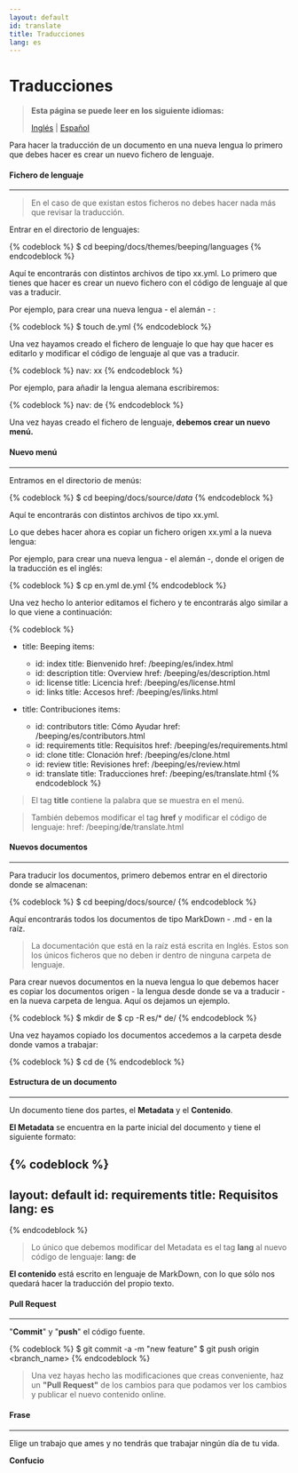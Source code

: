 ```yaml
---
layout: default
id: translate
title: Traducciones
lang: es
---
```


# Traducciones

> **Esta página se puede leer en los siguiente idiomas:**
> 
> [Inglés](/beeping/translate.html) | [Español](/beeping/es/translate.html)

Para hacer la traducción de un documento en una nueva lengua lo primero que debes hacer es crear un nuevo fichero de lenguaje.

#### Fichero de lenguaje

---

> En el caso de que existan estos ficheros no debes hacer nada más que revisar la traducción.

Entrar en el directorio de lenguajes:

{% codeblock %}
$ cd beeping/docs/themes/beeping/languages
{% endcodeblock %}

Aquí te encontrarás con distintos archivos de tipo xx.yml. Lo primero que tienes que hacer es crear un nuevo fichero con el código de lenguaje al que vas a traducir.

Por ejemplo, para crear una nueva lengua - el alemán - :

{% codeblock %}
$ touch de.yml
{% endcodeblock %}

Una vez hayamos creado el fichero de lenguaje lo que hay que hacer es editarlo y modificar el código de lenguaje al que vas a traducir.

{% codeblock %}
nav: xx
{% endcodeblock %}

Por ejemplo, para añadir la lengua alemana escribiremos:

{% codeblock %}
nav: de
{% endcodeblock %}

Una vez hayas creado el fichero de lenguaje, **debemos crear un nuevo menú.**

#### Nuevo menú

---

Entramos en el directorio de menús:

{% codeblock %}
$ cd beeping/docs/source/_data_
{% endcodeblock %}

Aquí te encontrarás con distintos archivos de tipo xx.yml.

Lo que debes hacer ahora es copiar un fichero origen xx.yml a la nueva lengua:

Por ejemplo, para crear una nueva lengua - el alemán -, donde el origen de la traducción es el inglés:

{% codeblock %}
$ cp en.yml de.yml
{% endcodeblock %}

Una vez hecho lo anterior editamos el fichero y te encontrarás algo similar a lo que viene a continuación:

{% codeblock %}
- title: Beeping
  items:
  - id: index
    title: Bienvenido
    href: /beeping/es/index.html
  - id: description
    title: Overview
    href: /beeping/es/description.html
  - id: license
    title: Licencia
    href: /beeping/es/license.html  
  - id: links
    title: Accesos
    href: /beeping/es/links.html
  
- title: Contribuciones
  items:
    - id: contributors
      title: Cómo Ayudar
      href: /beeping/es/contributors.html
    - id: requirements
      title: Requisitos
      href: /beeping/es/requirements.html
    - id: clone
      title: Clonación
      href: /beeping/es/clone.html
    - id: review
      title: Revisiones
      href: /beeping/es/review.html
    - id: translate
      title: Traducciones
      href: /beeping/es/translate.html
{% endcodeblock %}

> El tag **title** contiene la palabra que se muestra en el menú. 
 
> También debemos modificar el tag **href** y modificar el código de lenguaje: href: /beeping/**de**/translate.html

#### Nuevos documentos

---

Para traducir los documentos, primero debemos entrar en el directorio donde se almacenan:

{% codeblock %}
$ cd beeping/docs/source/
{% endcodeblock %}

Aquí encontrarás todos los documentos de tipo MarkDown - .md - en la raíz. 

> La documentación que está en la raíz está escrita en Inglés. Estos son los únicos ficheros que no deben ir dentro de ninguna carpeta de lenguaje.

Para crear nuevos documentos en la nueva lengua lo que debemos hacer es copiar los documentos origen - la lengua desde donde se va a traducir - en la nueva carpeta de lengua. Aquí os dejamos un ejemplo.

{% codeblock %}
$ mkdir de
$ cp -R es/* de/
{% endcodeblock %}

Una vez hayamos copiado los documentos accedemos a la carpeta desde donde vamos a trabajar:

{% codeblock %}
$ cd de
{% endcodeblock %}

#### Estructura de un documento

---

Un documento tiene dos partes, el **Metadata** y el **Contenido**.

**El Metadata** se encuentra en la parte inicial del documento y tiene el siguiente formato:

{% codeblock %}
---
layout: default
id: requirements
title: Requisitos
lang: es
---
{% endcodeblock %}

> Lo único que debemos modificar del Metadata es el tag **lang** al nuevo código de lenguaje: **lang: de**

**El contenido** está escrito en lenguaje de MarkDown, con lo que sólo nos quedará hacer la traducción del propio texto. 

#### Pull Request

---

"**Commit**" y "**push**" el código fuente.

{% codeblock %}
$ git commit -a -m "new feature"
$ git push origin <branch_name>
{% endcodeblock %}

> Una vez hayas hecho las modificaciones que creas conveniente, haz un **"Pull Request"** de los cambios para que podamos ver los cambios y publicar el nuevo contenido online.

#### Frase
---

Elige un trabajo que ames y no tendrás que trabajar ningún día de tu vida.

**Confucio**
